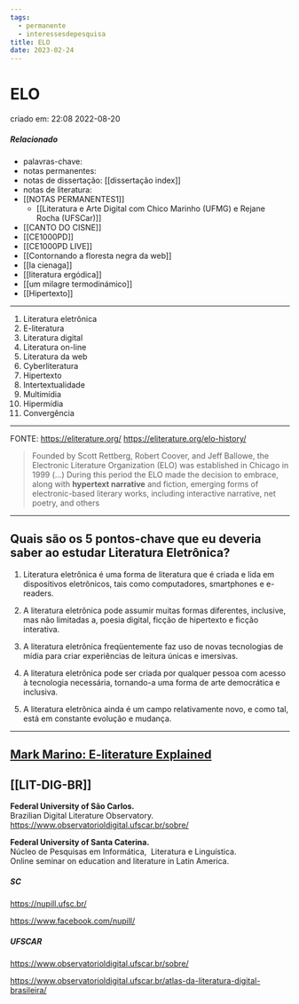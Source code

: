 ```yaml
---
tags:
  - permanente
  - interessesdepesquisa
title: ELO
date: 2023-02-24
---
```


# ELO
criado em: 22:08 2022-08-20

##### Relacionado
- palavras-chave: 
- notas permanentes: 
- notas de dissertação: [[dissertação index]]
- notas de literatura: 
- [[NOTAS PERMANENTES1]]
	- [[Literatura e Arte Digital com Chico Marinho (UFMG) e Rejane Rocha (UFSCar)]]
- [[CANTO DO CISNE]]
- [[CE1000PD]]
- [[CE1000PD LIVE]]
- [[Contornando a floresta negra da web]]
- [[la cienaga]]
- [[literatura ergódica]]
- [[um milagre termodinámico]]
- [[Hipertexto]]
---

1. Literatura eletrônica
2. E-literatura
3. Literatura digital
4. Literatura on-line
5. Literatura da web
6. Cyberliteratura
7. Hipertexto
8. Intertextualidade
9. Multimídia
10. Hipermídia
11. Convergência

---

FONTE: 
https://eliterature.org/
https://eliterature.org/elo-history/

> Founded by Scott Rettberg, Robert Coover, and Jeff Ballowe, the Electronic Literature Organization (ELO) was established in Chicago in 1999 (…) During this period the ELO made the decision to embrace, along with **hypertext narrative** and fiction, emerging forms of electronic-based literary works, including interactive narrative, net poetry, and others

---
## Quais são os 5 pontos-chave que eu deveria saber ao estudar Literatura Eletrônica?

1. Literatura eletrônica é uma forma de literatura que é criada e lida em dispositivos eletrônicos, tais como computadores, smartphones e e-readers.

2. A literatura eletrônica pode assumir muitas formas diferentes, inclusive, mas não limitadas a, poesia digital, ficção de hipertexto e ficção interativa.

3. A literatura eletrônica freqüentemente faz uso de novas tecnologias de mídia para criar experiências de leitura únicas e imersivas.

4. A literatura eletrônica pode ser criada por qualquer pessoa com acesso à tecnologia necessária, tornando-a uma forma de arte democrática e inclusiva.

5. A literatura eletrônica ainda é um campo relativamente novo, e como tal, está em constante evolução e mudança.

---

## [Mark Marino: E-literature Explained](https://www.youtube.com/watch?v=GOihjPnq_A4)

## [[LIT-DIG-BR]]

**Federal University of São Carlos.**  
Brazilian Digital Literature Observatory.  
https://www.observatorioldigital.ufscar.br/sobre/

**Federal University of Santa Caterina.**  
Núcleo de Pesquisas em Informática,  Literatura e Linguística.  
Online seminar on education and literature in Latin America.

##### SC
https://nupill.ufsc.br/

https://www.facebook.com/nupill/

##### UFSCAR
https://www.observatorioldigital.ufscar.br/sobre/

https://www.observatorioldigital.ufscar.br/atlas-da-literatura-digital-brasileira/